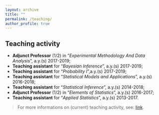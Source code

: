 ```yaml
---
layout: archive
title: ""
permalink: /teaching/
author_profile: true
---
```


## Teaching activity
- **Adjunct Professor** (1/2) in “*Experimental Methodology And Data Analysis*”, a.y.(s) 2017-2019;
- **Teaching assistant** for “*Bayesian Inference*”, a.y.(s) 2017-2019;
- **Teaching assistant** for “*Probability I*”,a.y.(s) 2017-2019;
- **Teaching assistant** for “*Statistical Models and Applications*”, a.y.(s) 2016-2018;
- **Teaching assistant** for “*Statistical Inference*”, a.y.(s) 2014-2018;
- **Adjunct Professor** (1/2) in “*Elements of Statistics*”, a.y.(s) 2016-2017;
- **Teaching assistant** for “*Applied Statistics*”, a.y.(s) 2013-2017.

> For more informations on (current) teaching activity, see: [link](https://www.unibo.it/sitoweb/saverio.ranciati2/teachings).
